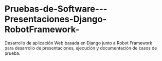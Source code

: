 # Pruebas-de-Software---Presentaciones-Django-RobotFramework-
Desarrollo de aplicación Web basada en Django junto a Robot Framework para desarrollo de presentaciones, ejecución y documentación de casos de prueba.
